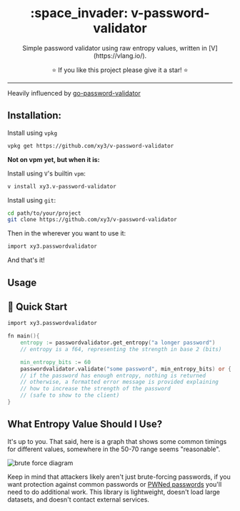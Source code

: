 <div align="center">
<h1>:space_invader: v-password-validator</h1>
</div>

<p align="center">
Simple password validator using raw entropy values, written in [V](https://vlang.io/).
</p>


<p align="center">
⭐ If you like this project please give it a star! ⭐
</p>

---

Heavily influenced by [go-password-validator](https://github.com/wagslane/go-password-validator)

## Installation:

Install using `vpkg`

```bash
vpkg get https://github.com/xy3/v-password-validator
```

**Not on vpm yet, but when it is:**

Install using `V`'s builtin `vpm`:

```bash
v install xy3.v-password-validator
```

Install using `git`:

```bash
cd path/to/your/project
git clone https://github.com/xy3/v-password-validator
```

Then in the wherever you want to use it:

```v
import xy3.passwordvalidator
```

And that's it!

## Usage

## 🚀 Quick Start

```v
import xy3.passwordvalidator

fn main(){
    entropy := passwordvalidator.get_entropy("a longer password")
    // entropy is a f64, representing the strength in base 2 (bits)

    min_entropy_bits := 60
    passwordvalidator.validate("some password", min_entropy_bits) or { panic(err) }
    // if the password has enough entropy, nothing is returned
    // otherwise, a formatted error message is provided explaining
    // how to increase the strength of the password
    // (safe to show to the client)
}
```

## What Entropy Value Should I Use?

It's up to you. That said, here is a graph that shows some common timings for different values, somewhere in the 50-70 range seems "reasonable".

![brute force diagram](https://blog.braincoke.fr/assets/images/security/password_entropy_small.png)

Keep in mind that attackers likely aren't just brute-forcing passwords, if you want protection against common passwords or [PWNed passwords](https://haveibeenpwned.com/) you'll need to do additional work. This library is lightweight, doesn't load large datasets, and doesn't contact external services.

